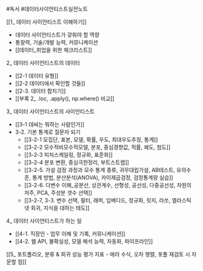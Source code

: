#독서 #데이터사이언티스트실전노트

[[1_ 데이터 사이언티스트 이해하기]]
- 데이터 사이언티스트가 갖춰야 할 역량
- 통찰력, 기술/개발 능력, 커뮤니케이션
- [[데이터_취업을 위한 체크리스트]]

2_ 데이터 사이언티스트의 데이터
- [[2-1 데이터 유형]]
- [[2-2 데이터에서 확인할 것들]]
- [[2-3. 데이터 합치기]]
- [[부록 2_ .loc, .apply(), np.where() 비교]] 

3_ 데이터 사이언티스트의 사이언티스트
- [[3-1 데싸는 뭐하는 사람인가]]
- 3-2. 기본 통계로 질문자 되기
	- [[3-2-1 모집단, 표본, 모델, 확률, 우도, 최대우도추정, 통계]]
	- [[3-2-2 모수적비모수적모델, 분포, 중심경향값, 적률, 왜도, 첨도]]
	- [[3-2-3 피처스케일링, 정규화, 표준화]]
	- [[3-2-4 분포 변환, 중심극한정리, 부트스트랩]]
	- [[3-2-5. 가설 검정 과정과 모수 통계 종류, 귀무대립가설, AB테스트, 유의수준, 통계 방법, 분산분석(ANOVA), 카이제곱검정, 검정통계량 실습]]
	- [[3-2-6. 다변수 이해_공분산, 상관계수, 선형성, 공선성, 다중공선성, 차원의 저주, PCA, 주성분 갯수 선택]]
	- [[3-2-7, 3-3. 변수 선택, 필터, 래퍼, 임베디드, 정규화, 릿지, 라쏘, 엘라스틱 넷 회귀, 지식을 대하는 태도]]

4_ 데이터 사이언티스트가 하는 일
- [[4-1. 직장인 - 업무 이해 및 기록, 커뮤니케이션]]
- [[4-2. 웹 API, 불확실성, 모델 해석 능력, 자동화, 파이프라인]]

[[5_ 포트폴리오, 분류 & 회귀 성능 평가 지표 - 에러 수식, 오차 행렬, 포폴 재검토 시 자문할 점]]